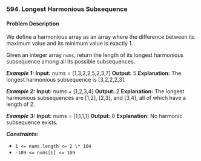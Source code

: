 ### 594. Longest Harmonious Subsequence

#### Problem Description

We define a harmonious array as an array where the difference between its maximum value and its minimum value is exactly 1.

Given an integer array `nums`, return the length of its longest harmonious subsequence among all its possible subsequences.

**_Example 1:_**
**Input:** nums = [1,3,2,2,5,2,3,7]
**Output:** 5
**Explanation:**
The longest harmonious subsequence is [3,2,2,2,3].

**_Example 2:_**
**Input:** nums = [1,2,3,4]
**Output:** 2
**Explanation:**
The longest harmonious subsequences are [1,2], [2,3], and [3,4], all of which have a length of 2.

**_Example 3:_**
**Input:** nums = [1,1,1,1]
**Output:** 0
**Explanation:**
No harmonic subsequence exists.

**_Constraints:_**

- `1 <= nums.length <= 2 \* 104`
- `-109 <= nums[i] <= 109`
